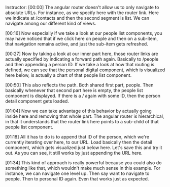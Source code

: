 Instructor: [00:00] The angular router doesn't allow us to only navigate to absolute URLs. For instance, as we specify here with the router link. Here we indicate at /contacts and then the second segment is list. We can navigate among our different kind of views.

[00:16] Now especially if we take a look at our people list components, you may have noticed that if we click here on people and then on a sub-item, that navigation remains active, and just the sub-item gets refreshed.

[00:27] Now by taking a look at our inner part here, those router links are actually specified by indicating a forward path again. Basically to /people and then appending a person ID. If we take a look at how that routing is defined, we can see that the personal digital component, which is visualized here below, is actually a chart of that people list component.

[00:50] This also reflects the path. Both shared first part, people. Then basically whenever that second part here is empty, the people list component is displayed. If there is a / again with some ID, then the person detail component gets loaded.

[01:04] Now we can take advantage of this behavior by actually going inside here and removing that whole part. The angular router is hierarchical, in that it understands that the router link here points to a sub-child of that people list component.

[01:18] All it has to do is to append that ID of the person, which we're currently iterating over here, to our URL. Load basically then the detail component, which gets visualized just below here. Let's save this and try it out. As you can see, it still works by just appending the URL here.

[01:34] This kind of approach is really powerful because you could also do something like that, which wouldn't make much sense in this example. For instance, we can navigate one level up. Then say want to navigate to people. Then to personal ID again. Even that works just as expected.
